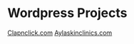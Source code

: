# Wordpress Projects

[Clapnclick.com](https://clapnclick.com/)
[Aylaskinclinics.com](https://aylaskinclinics.com/)
